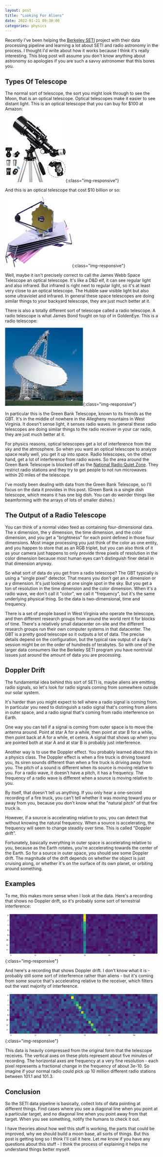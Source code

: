 ```yaml
---
layout: post
title: "Looking For Aliens"
date: 2022-01-21 09:30:00
categories: physics
---
```


Recently I've been helping the [Berkeley
SETI](https://twitter.com/berkeleyseti) project with their data
processing pipeline and learning a lot about SETI and radio astronomy in the
process. I thought I'd write about how it works because I think
it's really interesting. This blog post will assume you don't know
anything about astronomy so apologies if you are such a savvy
astronomer that this bores you.

## Types Of Telescope

The normal sort of telescope, the sort you might look through to see
the Moon, that is an optical telescope. Optical telescopes make it
easier to see distant light. This is an optical telescope that you can
buy for $100 at Amazon:

![normal-telescope](/assets/normal-telescope.jpg){:class="img-responsive"}

And this is an optical telescope that cost $10 billion or so:

![webb-telescope](/assets/webb-telescope.png){:class="img-responsive"}

Well, maybe it isn't precisely correct to call the James Webb Space
Telescope an optical telescope. It's like a D&D elf, it can see
regular light and also infrared. But infrared is right next to regular
light, so it's at least very close to an optical telescope. The Hubble
saw visible light but also some ultraviolet and infrared. In general
these space telescopes are doing similar things to your backyard
telescope, they are just much better at it.

There is also a totally different sort of telescope called a radio
telescope. A radio telescope is what James Bond fought on top of in
GoldenEye. This is a radio telescope:

![green-bank-telescope-small](/assets/green-bank-telescope-small.png){:class="img-responsive"}

In particular this is the Green Bank Telescope, known to its friends
as the GBT. It's in the middle of nowhere in the Allegheny mountains
in West Virginia. It doesn't sense light, it senses radio waves. In
general these radio telescopes are doing similar things to the radio
receiver in your car radio, they are just much better at it.

For physics reasons, optical telescopes get a lot of interference from
the sky and the atmosphere. So when you want an optical telescope to
analyze space really well, you get it up into space. Radio telescopes,
on the other hand, get a lot of interference from radio waves. So the
area around the Green Bank Telescope is blocked off as the [National
Radio Quiet
Zone](https://en.wikipedia.org/wiki/United_States_National_Radio_Quiet_Zone). They
restrict radio stations and they try to get people to not run microwaves
within 20 miles of the telescope.

I've mostly been dealing with data from the Green Bank Telescope, so
I'll focus on the data it provides in this post. (Green Bank is a
single dish telescope, which means it has one big dish. You can do weirder
things like beamforming with the arrays of lots of smaller dishes.)

## The Output of a Radio Telescope

You can think of a normal video feed as containing four-dimensional
data. The x dimension, the y dimension, the time dimension, and the
color dimension, and you get a "brightness" for each point defined in
those four dimensions. Most image processing you just think of the color as
one entity, and you happen to store that as an RGB triplet, but you
can also think of it as your camera just happens to only provide three
pixels of resolution in the color dimension because most human eyes
can't distinguish finer detail in that dimension anyway.

So what sort of data do you get from a radio telescope? The GBT
typically is using a "single pixel" detector. That means you don't get
an x dimension or a y dimension. It's just looking at one single spot
in the sky. But you get a ton of resolution in the time dimension and
the color dimension. When it's a radio wave, we don't call it "color",
we call it "frequency", but it's the same underlying physical
thing. So the data is two-dimensional, time and frequency.

There is a set of people based in West Virginia who operate the
telescope, and then different research groups from around the world
rent it for blocks of time. There's a relatively small datacenter
on-site and the different research groups run their own computer
systems in that datacenter. The GBT is a pretty good telescope so it
outputs a lot of data. The precise details depend on the
configuration, but the typical raw output of a day's session might be
on the order of hundreds of terabytes. So with one of the larger data
consumers like the Berkeley SETI program you have nontrivial issues
just around the amount of data you are processing.

## Doppler Drift

The fundamental idea behind this sort of SETI is, maybe aliens are
emitting radio signals, so let's look for radio signals coming from
somewhere outside our solar system.

It's harder than you might expect to tell where a radio signal is
coming from. In particular you need to distinguish a radio signal
that's coming from aliens in outer space, and a radio signal that's
coming from radio interference on Earth.

One way you can tell if a signal is coming from outer space is
to move the antenna around. Point at star A for a while, then
point at star B for a while, then point back at A for a while, et
cetera. A signal that shows up when you are pointed both at star A and
at star B is probably just interference.

Another way is to use the Doppler effect. You probably learned about
this in a physics class. The Doppler effect is when a fire truck is
driving toward you, its siren sounds different than when a fire truck
is driving away from you. The pitch of a sound is different when its
source is moving relative to you. For a radio wave, it doesn't have a
pitch, it has a frequency. The frequency of a radio wave is different
when a source is moving relative to you.

By itself, that doesn't tell us anything. If you only hear a
one-second recording of a fire truck, you can't tell whether it was
moving toward you or away from you, because you don't know what the
"natural pitch" of that fire truck is.

However, if a source is accelerating relative to you, you can detect
that without knowing the natural frequency. When a source is
accelerating, the frequency will seem to change steadily over
time. This is called "Doppler drift".

Fortunately, basically everything in outer space is accelerating
relative to you, because as the Earth rotates, you're accelerating
towards the center of the Earth. So for a source in outer space, you
should see some Doppler drift. The magnitude of the drift depends on
whether the object is just cruising along, or whether it's on the
surface of its own planet, or orbiting around something.

## Examples

To me, this makes more sense when I look at the data. Here's a
recording that shows no Doppler drift, so it's probably some sort of
terrestrial interference:

![vertical-line](/assets/vertical-line.png){:class="img-responsive"}

And here's a recording that shows Doppler drift. I don't
know what it is - probably still some sort of interference rather than
aliens - but it's coming from some source that's accelerating
relative to the receiver, which filters out the vast majority of
interference.

![diagonal-line](/assets/diagonal-line.png){:class="img-responsive"}

This data is heavily compressed from the original form that the
telescope receives. The vertical axes on these plots represent about five
minutes of recording. The horizontal axes are frequency at a very fine
resolution - each pixel represents a fractional change in the
frequency of about 3e-10. So imagine if your normal radio could pick up 10
million different radio stations between 101.1 and 101.3.

## Conclusion

So the SETI data pipeline is basically, collect lots of
data pointing at different things. Find cases where you see a diagonal
line when you point at a particular target, and no diagonal line when
you point away from that target. When you see something, notify the
humans to check it out.

I have theories about how well this stuff is working, the
parts that could be improved, why we should build a moon base, all
sorts of things. But this post is getting long so I think I'll call it
here. Let me know if you have any questions about this stuff - I think
the process of explaining it helps me understand things better myself.
